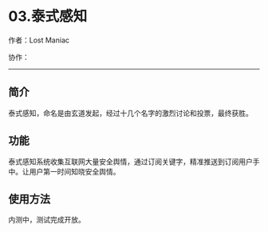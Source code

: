 
# 03.泰式感知


作者：Lost Maniac

协作：

-----

## 简介

泰式感知，命名是由玄道发起，经过十几个名字的激烈讨论和投票，最终获胜。

## 功能

泰式感知系统收集互联网大量安全舆情，通过订阅关键字，精准推送到订阅用户手中。让用户第一时间知晓安全舆情。

## 使用方法

内测中，测试完成开放。